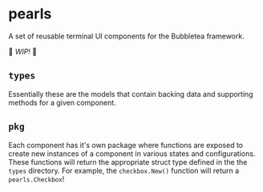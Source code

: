# pearls

A set of reusable terminal UI components for the Bubbletea framework.

🚧 _WIP!_ 🚧

## `types`

Essentially these are the models that contain backing data and supporting methods for a given component.

## `pkg`

Each component has it's own package where functions are exposed to create new instances of a component in various states and configurations. These functions will return the appropriate struct type defined in the the `types` directory. For example, the `checkbox.New()` function will return a `pearls.Checkbox`!

